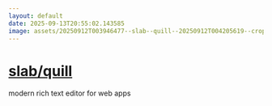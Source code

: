 ```yaml
---
layout: default
date: 2025-09-13T20:55:02.143585
image: assets/20250912T003946477--slab--quill--20250912T004205619--cropped.png
---
```


# [slab/quill](https://github.com/slab/quill)

modern rich text editor for web apps
